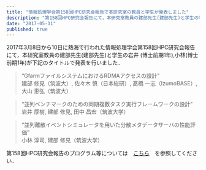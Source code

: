 ```yaml
---
title: "情報処理学会第158回HPC研究会報告で本研究室の教員と学生が発表しました"
description: "第158回HPC研究会報告にて，本研究室教員の建部先生(建部先生)と学生の岩井 (博士前期1年),小林(博士前期1年)が下記のタイトルで発表を行いました．"
date: "2017-05-11"
published: true
---
```


2017年3月8日から10日に熱海で行われた情報処理学会第158回HPC研究会報告にて，本研究室教員の建部先生(建部先生)と学生の岩井 (博士前期1年),小林(博士前期1年)が下記のタイトルで発表を行いました．

> “GfarmファイルシステムにおけるRDMAアクセスの設計”  
> 建部 修見（筑波大）, 佐々木 慎（日本総研）, 髙橋 一志（IzumoBASE）, 大山 恵弘（筑波大）

> “並列ベンチマークのための同期複数タスク実行フレームワークの設計”  
> 岩井 厚樹, 建部 修見, 田中 昌宏（筑波大学）

> “並列離散イベントシミュレータを用いた分散メタデータサーバの性能評価”  
> 小林 淳司, 建部 修見（筑波大学）

第158回HPC研究会報告のプログラム等については　[こちら](http://www.ipsj.or.jp/kenkyukai/event/hpc158.html)　を参照してください．
